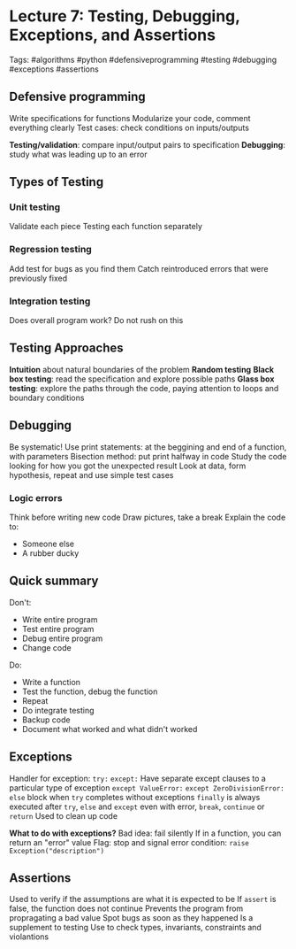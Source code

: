 # Lecture 7: Testing, Debugging, Exceptions, and Assertions
Tags: #algorithms #python #defensiveprogramming #testing #debugging #exceptions #assertions

## Defensive programming 
Write specifications for functions
Modularize your code, comment everything clearly
Test cases: check conditions on inputs/outputs

**Testing/validation**: compare input/output pairs to specification
**Debugging**: study what was leading up to an error

## Types of Testing
### Unit testing
Validate each piece
Testing each function separately

### Regression testing
Add test for bugs as you find them
Catch reintroduced errors that were previously fixed

### Integration testing
Does overall program work?
Do not rush on this

## Testing Approaches
**Intuition** about natural boundaries of the problem
**Random testing**
**Black box testing**: read the specification and explore possible paths
**Glass box testing**: explore the paths through the code, paying attention to loops and boundary conditions

## Debugging
Be systematic!
Use print statements: at the beggining and end of a function, with parameters
Bisection method: put print halfway in code
Study the code looking for how you got the unexpected result
Look at data, form hypothesis, repeat and use simple test cases

### Logic errors
Think before writing new code
Draw pictures, take a break
Explain the code to:
- Someone else
- A rubber ducky

## Quick summary
Don't:
- Write entire program
- Test entire program
- Debug entire program
- Change code

Do:
- Write a function
- Test the function, debug the function
- Repeat
- Do integrate testing
- Backup code
- Document what worked and what didn't worked

## Exceptions
Handler for exception:
`try:`
`except:`
Have separate except clauses to a particular type of exception
`except ValueError:`
`except ZeroDivisionError:`
`else` block when `try` completes without exceptions
`finally` is always executed after `try`, `else` and `except` even with error, `break`, `continue` or `return`
Used to clean up code

**What to do with exceptions?**
Bad idea: fail silently
If in a function, you can return an "error" value
Flag: stop and signal error condition: `raise Exception("description")`

## Assertions
Used to verify if the assumptions are what it is expected to be
If `assert` is false, the function does not continue
Prevents the program from propragating a bad value
Spot bugs as soon as they happened
Is a supplement to testing
Use to check types, invariants, constraints and violantions